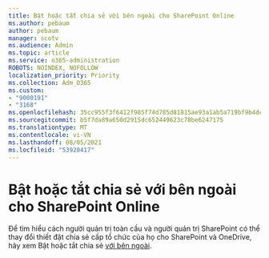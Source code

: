 ```yaml
---
title: Bật hoặc tắt chia sẻ với bên ngoài cho SharePoint Online
ms.author: pebaum
author: pebaum
manager: scotv
ms.audience: Admin
ms.topic: article
ms.service: o365-administration
ROBOTS: NOINDEX, NOFOLLOW
localization_priority: Priority
ms.collection: Adm_O365
ms.custom:
- "9000191"
- "3168"
ms.openlocfilehash: 35cc955f3f6412f985f74d785d81815ae93a1ab5a719bf9b4de9154c024a2979
ms.sourcegitcommit: b5f7da89a650d2915dc652449623c78be6247175
ms.translationtype: MT
ms.contentlocale: vi-VN
ms.lasthandoff: 08/05/2021
ms.locfileid: "53920417"
---
```

# <a name="turn-external-sharing-on-or-off-for-sharepoint-online"></a>Bật hoặc tắt chia sẻ với bên ngoài cho SharePoint Online

Để tìm hiểu cách người quản trị toàn cầu và người quản trị SharePoint có thể thay đổi thiết đặt chia sẻ cấp tổ chức của họ cho SharePoint và OneDrive, hãy xem Bật hoặc tắt chia sẻ [với bên ngoài](https://docs.microsoft.com/sharepoint/turn-external-sharing-on-or-off).
